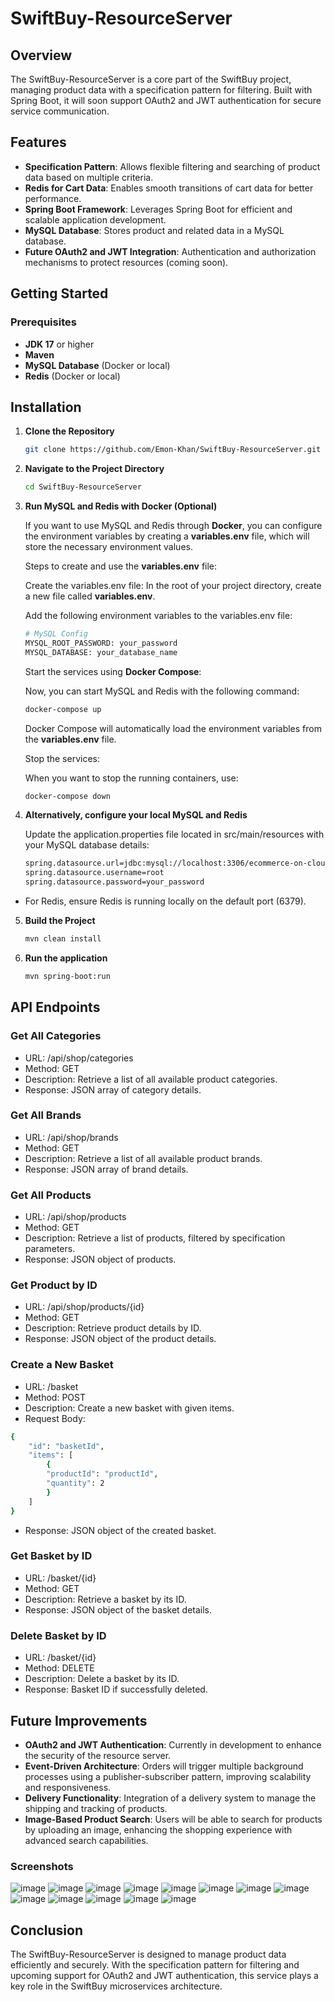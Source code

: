 # SwiftBuy-ResourceServer

## Overview

The SwiftBuy-ResourceServer is a core part of the SwiftBuy project, managing product data with a specification pattern for filtering. Built with Spring Boot, it will soon support OAuth2 and JWT authentication for secure service communication.

## Features

- **Specification Pattern**: Allows flexible filtering and searching of product data based on multiple criteria.
- **Redis for Cart Data**: Enables smooth transitions of cart data for better performance.
- **Spring Boot Framework**: Leverages Spring Boot for efficient and scalable application development.
- **MySQL Database**: Stores product and related data in a MySQL database.
- **Future OAuth2 and JWT Integration**: Authentication and authorization mechanisms to protect resources (coming soon).

## Getting Started

### Prerequisites

- **JDK 17** or higher
- **Maven**
- **MySQL Database** (Docker or local)
- **Redis** (Docker or local)

## Installation

1. **Clone the Repository**

   ```bash
   git clone https://github.com/Emon-Khan/SwiftBuy-ResourceServer.git
   ```


2. **Navigate to the Project Directory**

   ```bash
   cd SwiftBuy-ResourceServer
   ```
3. **Run MySQL and Redis with Docker (Optional)**

   If you want to use MySQL and Redis through **Docker**, you can configure the environment variables by creating a **variables.env** file, which will store the necessary environment values.
   
   Steps to create and use the **variables.env** file:
   
   Create the variables.env file: In the root of your project directory, create a new file called **variables.env**.
   
   Add the following environment variables to the variables.env file:
   ```bash
   # MySQL Config
   MYSQL_ROOT_PASSWORD: your_password
   MYSQL_DATABASE: your_database_name
   ```
   
   Start the services using **Docker Compose**:
   
   Now, you can start MySQL and Redis with the following command:
   
   ```bash
   docker-compose up
   ```
   Docker Compose will automatically load the environment variables from the **variables.env** file.
   
   Stop the services:
   
   When you want to stop the running containers, use:
   
   ```bash
   docker-compose down
   ```


4. **Alternatively, configure your local MySQL and Redis**

   Update the application.properties   file located in src/main/resources with your MySQL database details:

   ```bash
   spring.datasource.url=jdbc:mysql://localhost:3306/ecommerce-on-cloud
   spring.datasource.username=root
   spring.datasource.password=your_password
   ```

- For Redis, ensure Redis is running locally on the default port (6379).

5. **Build the Project**

   ```bash
   mvn clean install
   ```

6. **Run the application**

   ```bash
   mvn spring-boot:run
   ```

## API Endpoints

### Get All Categories
- URL: /api/shop/categories
- Method: GET
- Description: Retrieve a list of all available product categories.
- Response: JSON array of category details.

### Get All Brands
- URL: /api/shop/brands
- Method: GET
- Description: Retrieve a list of all available product brands.
- Response: JSON array of brand details.


### Get All Products
- URL: /api/shop/products
- Method: GET
- Description: Retrieve a list of products, filtered by specification parameters.
- Response: JSON object of products.

### Get Product by ID
- URL: /api/shop/products/{id}
- Method: GET
- Description: Retrieve product details by ID.
- Response: JSON object of the product details.

### Create a New Basket
- URL: /basket
- Method: POST
- Description: Create a new basket with given items.
- Request Body:

```bash
{
    "id": "basketId",
    "items": [
        {
        "productId": "productId",
        "quantity": 2
        }
    ]
}
```
- Response: JSON object of the created basket.

### Get Basket by ID
- URL: /basket/{id}
- Method: GET
- Description: Retrieve a basket by its ID.
- Response: JSON object of the basket details.

### Delete Basket by ID
- URL: /basket/{id}
- Method: DELETE
- Description: Delete a basket by its ID.
- Response: Basket ID if successfully deleted.

## Future Improvements
- **OAuth2 and JWT Authentication**: Currently in development to enhance the security of the resource server.
- **Event-Driven Architecture**: Orders will trigger multiple background processes using a publisher-subscriber pattern, improving scalability and responsiveness.
- **Delivery Functionality**: Integration of a delivery system to manage the shipping and tracking of products.
- **Image-Based Product Search**: Users will be able to search for products by uploading an image, enhancing the shopping experience with advanced search capabilities.

### Screenshots
![image](https://github.com/user-attachments/assets/02506840-6c32-4887-9c7f-0c0e1b7144c4)
![image](https://github.com/user-attachments/assets/684b752b-a713-4772-ad00-60dea172c874)
![image](https://github.com/user-attachments/assets/f0c4c5b6-dafd-486a-8231-f596ce0ca5e7)
![image](https://github.com/user-attachments/assets/93f3ee37-9522-4502-81a1-260a9e5d3056)
![image](https://github.com/user-attachments/assets/472059d4-27d3-45ae-b310-c4c159f6b222)
![image](https://github.com/user-attachments/assets/e9ce164f-89ac-43c4-b076-5f24439498c9)
![image](https://github.com/user-attachments/assets/666a5504-d717-4d16-976f-605f32947ab9)
![image](https://github.com/user-attachments/assets/7e3f88f2-ee09-4883-9905-55de8e3d1412)
![image](https://github.com/user-attachments/assets/d0994547-4955-4a68-b647-a89f37c0c983)
![image](https://github.com/user-attachments/assets/9b5e5ccc-6cd9-4b2a-8295-c85f49a01fc6)
![image](https://github.com/user-attachments/assets/9d0a7997-ccbb-4d4b-ae6b-12adbf1b764c)
![image](https://github.com/user-attachments/assets/185fb2f4-aeb8-458f-af34-55b77eb01649)
![image](https://github.com/user-attachments/assets/d4a6a05a-8542-4b02-8be1-4ca058bf169a)



## Conclusion

The SwiftBuy-ResourceServer is designed to manage product data efficiently and securely. With the specification pattern for filtering and upcoming support for OAuth2 and JWT authentication, this service plays a key role in the SwiftBuy microservices architecture.


